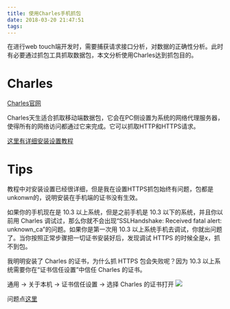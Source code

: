 ```yaml
---
title: 使用Charles手机抓包
date: 2018-03-20 21:47:51
tags: 
---
```


在进行web touch端开发时，需要捕获请求接口分析，对数据的正确性分析。此时有必要通过抓包工具抓取数据包，本文分析使用Charles达到抓包目的。

# Charles

[Charles官网](https://www.charlesproxy.com/)

Charles天生适合抓取移动端数据包，它会在PC侧设置为系统的网络代理服务器，使得所有的网络访问都通过它来完成。它可以抓取HTTP和HTTPS请求。

[这里有详细安装设置教程](http://blog.devtang.com/2015/11/14/charles-introduction/)


# Tips

教程中对安装设置已经很详细，但是我在设置HTTPS抓包始终有问题，包都是unkonwn的，说明安装在手机端的证书没有生效。

如果你的手机现在是 10.3 以上系统，但是之前手机是 10.3 以下的系统，并且你以前用 Charles 调试过，那么你就不会出现“SSLHandshake: Received fatal alert: unknown_ca”的问题。如果你是第一次用 10.3 以上系统手机去调试，你就出问题了。当你按照正常步骤把一切证书安装好后，发现调试 HTTPS 的时候全是x，抓不到包。

我明明安装了 Charles 的证书，为什么抓 HTTPS 包会失败呢？因为 10.3 以上系统需要你在“证书信任设置”中信任 Charles 的证书。

通用 -> 关于本机 -> 证书信任设置 -> 选择 Charles 的证书打开
![](/img/charles5.png)

问题点[这里](https://www.ianisme.com/ios/2502.html)

